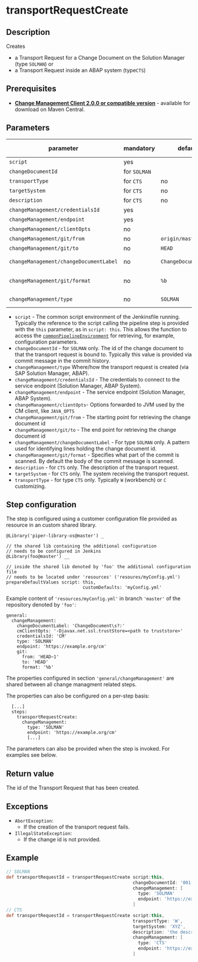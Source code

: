 # transportRequestCreate

## Description
Creates

* a Transport Request for a Change Document on the Solution Manager (type `SOLMAN`) or
* a Transport Request inside an ABAP system (type`CTS`)

## Prerequisites
* **[Change Management Client 2.0.0 or compatible version](http://central.maven.org/maven2/com/sap/devops/cmclient/dist.cli/)** - available for download on Maven Central.

## Parameters
| parameter        | mandatory | default                                                | possible values    |
| -----------------|-----------|--------------------------------------------------------|--------------------|
| `script`        | yes       |                                                    |                    |
| `changeDocumentId`        | for `SOLMAN`      |                                                    |                    |
| `transportType`  | for `CTS`  | no                                                    |                    |
| `targetSystem`   | for `CTS`  | no                                                    |                    |
| `description`    | for `CTS`  | no                                                    |                    |
| `changeManagement/credentialsId`  | yes       |                                                    |                    |
| `changeManagement/endpoint`        | yes       |                                                    |                    |
| `changeManagement/clientOpts`     | no       |                                                     |                     |
| `changeManagement/git/from`         | no        | `origin/master`                                        |                    |
| `changeManagement/git/to`           | no        | `HEAD`                                                 |                    |
| `changeManagement/changeDocumentLabel`        | no        | `ChangeDocument\s?:`                                   | regex pattern      |
| `changeManagement/git/format`        | no        | `%b`                                                   | see `git log --help` |
| `changeManagement/type`           | no        | `SOLMAN`                                               | `SOLMAN`, `CTS`    |

* `script` - The common script environment of the Jenkinsfile running. Typically the reference to the script calling the pipeline step is provided with the `this` parameter, as in `script: this`. This allows the function to access the [`commonPipelineEnvironment`](commonPipelineEnvironment.md) for retrieving, for example, configuration parameters.
* `changeDocumentId` - for `SOLMAN` only. The id of the change document to that the transport request is bound to. Typically this value is provided via commit message in the commit history.
* `changeManagement/type` Where/how the transport request is created (via SAP Solution Manager, ABAP).
* `changeManagement/credentialsId` - The credentials to connect to the service endpoint (Solution Manager, ABAP System).
* `changeManagement/endpoint` - The service endpoint (Solution Manager, ABAP System).
* `changeManagement/clientOpts`- Options forwarded to JVM used by the CM client, like `JAVA_OPTS`
* `changeManagement/git/from` - The starting point for retrieving the change document id
* `changeManagement/git/to` - The end point for retrieving the change document id
* `changeManagement/changeDocumentLabel` - For type `SOLMAN` only. A pattern used for identifying lines holding the change document id.
* `changeManagement/git/format` - Specifies what part of the commit is scanned. By default the body of the commit message is scanned.
* `description` - for `CTS` only. The description of the transport request.
* `targetSystem` - for `CTS` only. The system receiving the transport request.
* `transportType` - for type `CTS` only. Typically `W` (workbench) or `C` customizing.

## Step configuration
The step is configured using a customer configuration file provided as
resource in an custom shared library.

```
@Library('piper-library-os@master') _

// the shared lib containing the additional configuration
// needs to be configured in Jenkins
@Library(foo@master') __

// inside the shared lib denoted by 'foo' the additional configuration file
// needs to be located under 'resources' ('resoures/myConfig.yml')
prepareDefaultValues script: this,
                             customDefaults: 'myConfig.yml'
```

Example content of ```'resources/myConfig.yml'``` in branch ```'master'``` of the repository denoted by
```'foo'```:

```
general:
  changeManagement:
    changeDocumentLabel: 'ChangeDocument\s?:'
    cmClientOpts: '-Djavax.net.ssl.trustStore=<path to truststore>'
    credentialsId: 'CM'
    type: 'SOLMAN'
    endpoint: 'https://example.org/cm'
    git:
      from: 'HEAD~1'
      to: 'HEAD'
      format: '%b'
```

The properties configured in section `'general/changeManagement'` are shared between
all change managment related steps.

The properties can also be configured on a per-step basis:

```
  [...]
  steps:
    transportRequestCreate:
      changeManagement:
        type: 'SOLMAN'
        endpoint: 'https://example.org/cm'
        [...]
```

The parameters can also be provided when the step is invoked. For examples see below.

## Return value
The id of the Transport Request that has been created.

## Exceptions
* `AbortException`:
    * If the creation of the transport request fails.
* `IllegalStateException`:
    * If the change id is not provided.

## Example
```groovy
// SOLMAN
def transportRequestId = transportRequestCreate script:this,
                                                changeDocumentId: '001,'
                                                changeManagement: [
                                                  type: 'SOLMAN'
                                                  endpoint: 'https://example.org/cm'
                                                ]
// CTS
def transportRequestId = transportRequestCreate script:this,
                                                transportType: 'W',
                                                targetSystem: 'XYZ',
                                                description: 'the description',
                                                changeManagement: [
                                                  type: 'CTS'
                                                  endpoint: 'https://example.org/cm'
                                                ]
```

